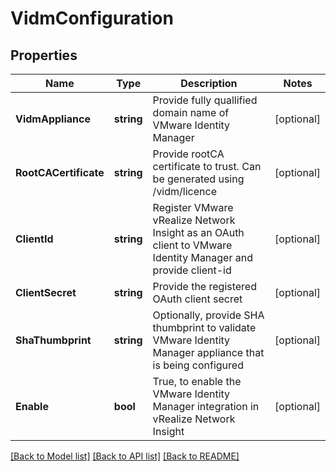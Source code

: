 # VidmConfiguration

## Properties

Name | Type | Description | Notes
------------ | ------------- | ------------- | -------------
**VidmAppliance** | **string** | Provide fully quallified domain name of VMware Identity Manager | [optional] 
**RootCACertificate** | **string** | Provide rootCA certificate to trust. Can be generated using /vidm/licence | [optional] 
**ClientId** | **string** | Register VMware vRealize Network Insight as an OAuth client to VMware Identity Manager and provide client-id | [optional] 
**ClientSecret** | **string** | Provide the registered OAuth client secret | [optional] 
**ShaThumbprint** | **string** | Optionally, provide SHA thumbprint to validate VMware Identity Manager appliance that is being configured | [optional] 
**Enable** | **bool** | True, to enable the VMware Identity Manager integration in vRealize Network Insight | [optional] 

[[Back to Model list]](../README.md#documentation-for-models) [[Back to API list]](../README.md#documentation-for-api-endpoints) [[Back to README]](../README.md)


